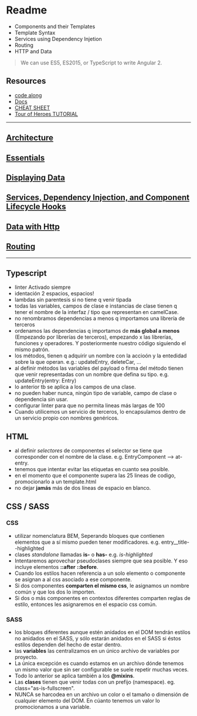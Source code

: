 # Readme

+ Components and their Templates
+ Template Syntax
+ Services using Dependency Injetion
+ Routing
+ HTTP and Data

> We can use ES5, ES2015, or TypeScript to write Angular 2.

## Resources

+ [code along](http://jpapa.me/a2firstlook)
+ [Docs](https://angular.io/docs/)
+ [CHEAT SHEET](https://angular.io/docs/ts/latest/cheatsheet.html)
+ [Tour of Heroes TUTORIAL](https://angular.io/docs/ts/latest/tutorial/)

---

## [Architecture](./docs/architecture.md)

## [Essentials](./docs/essentials.md)

## [Displaying Data](./docs/displaying-data.md)

## [Services, Dependency Injection, and Component Lifecycle Hooks](./docs/services-dependency-injection-lifecycle-hooks.md)

## [Data with Http](./docs/http.md)

## [Routing](./docs/routing.md)

---

## Typescript

+ linter Activado siempre
+ identación 2 espacios, espacios!
+ lambdas sin parentesis si no tiene q venir tipada
+ todas las variables, campos de clase e instancias de clase tienen q tener el nombre de la interfaz / tipo que representan en camelCase.
+ no renombramos dependencias a menos q importamos una librería de terceros
+ ordenamos las dependencias q importamos de **más global a menos** (Empezando por librerías de terceros), empezando x las librerías, funciones y operadores. Y posteriormente nuestro código siguiendo el mismo patrón.
+ los métodos, tienen q adquirir un nombre con la accioón y la entedidad sobre la que operan. e.g.: updateEntry, deleteCar, ...
+ al definir métodos las variables del payload o firma del método tienen que venir representadas con un nombre que defina su tipo. e.g. updateEntry(entry: Entry)
+ lo anterior tb se aplica a los campos de una clase.
+ no pueden haber nunca, ningún tipo de variable, campo de clase o dependencia sin usar.
+ configurar linter para que no permita lineas más largas de 100
+ Cuando utilicemos un servicio de terceros, lo encapsulamos dentro de un servicio propio con nombres genéricos.

## HTML

+ al definir *selectores* de componentes el selector se tiene que corresponder con el nombre de la clase. e.g. EntryComponent --> at-entry.
+ tenemos que intentar evitar las etiquetas en cuanto sea posible.
+ en el momento que el componente supera las 25 lineas de codigo, promocionarlo a un template.html
+ no dejar **jamás** más de dos líneas de espacio en blanco.

## CSS / SASS

### CSS

+ utilizar nomenclatura BEM, Seperando bloques que contienen elementos que a sí mismo pueden tener modificadores. e.g. entry__title--highlighted
+ clases *standalone* llamadas **is-** o **has-** e.g. *is-highlighted*
+ Intentaremos aprovechar pseudoclases siempre que sea posible. Y eso incluye elementos **::after** **::before**.
+ Cuando los estilos hacen referencia a un solo elemento o componente se asignan a al css asociado a ese componente.
+ Si dos componentes **comparten el mismo css**, le asignamos un nombre común y que los dos lo importen.
+ Si dos o más componentes en contextos diferentes comparten reglas de estilo, entonces les asignaremos en el espacio css común.

### SASS

+ los bloques diferentes aunque estén anidados en el DOM tendrán estilos no anidados en el SASS, y sólo estarán anidados en el SASS si éstos estilos dependen del hecho de estar dentro.
+ las **variables** las centralizamos en un único archivo de variables por proyecto.
+ La única excepción es cuando estamos en un archivo dónde tenemos un mismo valor que sin ser configurable se suele repetir muchas veces.
+ Todo lo anterior se aplica también a los **@mixins**.
+ Las **clases** tienen que venir todas con un prefijo (namespace). eg. class="as-is-fullscreen".
+ NUNCA se harcodea en un archivo un color o el tamaño o dimensión de cualquier elemento del DOM. En cúanto tenemos un valor lo promocionamos a una variable.
